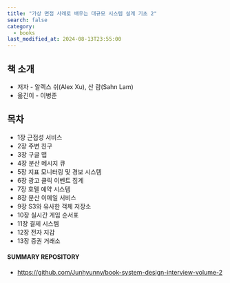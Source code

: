 ```yaml
---
title: "가상 면접 사례로 배우는 대규모 시스템 설계 기초 2"
search: false
category:
  - books
last_modified_at: 2024-08-13T23:55:00
---
```


## 책 소개

- 저자 - 알렉스 쉬(Alex Xu), 산 람(Sahn Lam)
- 옮긴이 - 이병준

## 목차

- 1장 근접성 서비스
- 2장 주변 친구
- 3장 구글 맵
- 4장 분산 메시지 큐
- 5장 지표 모니터링 및 경보 시스템
- 6장 광고 클릭 이벤트 집계
- 7장 호텔 예약 시스템
- 8장 분산 이메일 서비스
- 9장 S3와 유사한 객체 저장소
- 10장 실시간 게임 순서표
- 11장 결제 시스템
- 12장 전자 지갑
- 13장 증권 거래소

#### SUMMARY REPOSITORY

- <https://github.com/Junhyunny/book-system-design-interview-volume-2>
